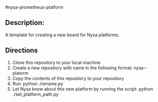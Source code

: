 #nysa-prometheus-platform

## Description:

A template for creating a new board for Nysa platforms.

## Directions

1. Clone this repository to your local machine
2. Create a new repository with name in the following format: nysa-<name>-platorm
3. Copy the contents of this repository to your repository
4. Run: python ./rename.py
5. Let Nysa know about this new platform by running the script: python ./set_platform_path.py

